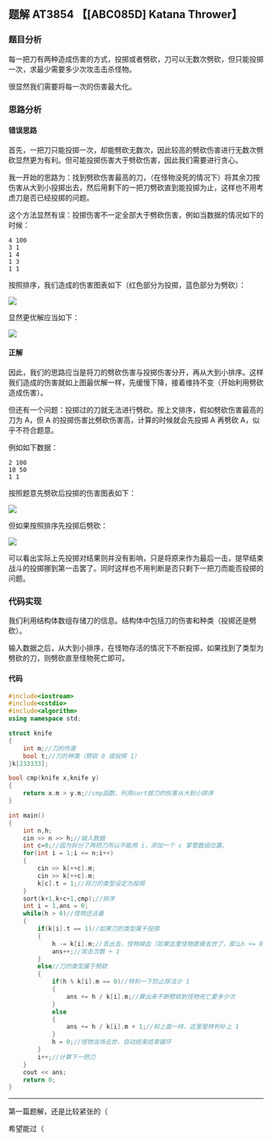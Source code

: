 ## 题解 AT3854 【[ABC085D] Katana Thrower】

### 题目分析
每一把刀有两种造成伤害的方式，投掷或者劈砍，刀可以无数次劈砍，但只能投掷一次，求最少需要多少次攻击击杀怪物。

很显然我们需要将每一次的伤害最大化。

### 思路分析

#### 错误思路

首先，一把刀只能投掷一次，却能劈砍无数次，因此较高的劈砍伤害进行无数次劈砍显然更为有利。但可能投掷伤害大于劈砍伤害，因此我们需要进行贪心。

我一开始的思路为：找到劈砍伤害最高的刀，（在怪物没死的情况下）将其余刀按伤害从大到小投掷出去，然后用剩下的一把刀劈砍直到能投掷为止，这样也不用考虑刀是否已经投掷的问题。

这个方法显然有误：投掷伤害不一定全部大于劈砍伤害，例如当数据的情况如下的时候：
```
4 100
3 1
1 4
1 3
1 1
```

按照排序，我们造成的伤害图表如下（红色部分为投掷，蓝色部分为劈砍）：

![](https://s3.ax1x.com/2021/02/05/yGG4QP.png)

显然更优解应当如下：

![](https://s3.ax1x.com/2021/02/05/yGG2id.png)



#### 正解

因此，我们的思路应当是将刀的劈砍伤害与投掷伤害分开，再从大到小排序。这样我们造成的伤害就如上图最优解一样，先缓慢下降，接着维持不变（开始利用劈砍造成伤害）。

但还有一个问题：投掷过的刀就无法进行劈砍。按上文排序，假如劈砍伤害最高的刀为 A，但 A 的投掷伤害比劈砍伤害高，计算的时候就会先投掷 A 再劈砍 A，似乎不符合题意。

例如如下数据：
```
2 100
10 50
1 1
```
按照题意先劈砍后投掷的伤害图表如下：

![](https://s3.ax1x.com/2021/02/05/yGJhtJ.png)

但如果按照排序先投掷后劈砍：

![](https://s3.ax1x.com/2021/02/05/yGYS1I.png)

可以看出实际上先投掷对结果则并没有影响，只是将原来作为最后一击，提早结束战斗的投掷挪到第一击罢了。同时这样也不用判断是否只剩下一把刀而能否投掷的问题。

### 代码实现

我们利用结构体数组存储刀的信息。结构体中包括刀的伤害和种类（投掷还是劈砍）。

输入数据之后，从大到小排序，在怪物存活的情况下不断投掷，如果找到了类型为劈砍的刀，则劈砍直至怪物死亡即可。

#### 代码

```cpp
#include<iostream>
#include<cstdio>
#include<algorithm>
using namespace std;

struct knife
{
	int m;//刀的伤害
	bool t;//刀的种类（劈砍 0 或投掷 1）
}k[233333];

bool cmp(knife x,knife y)
{
	return x.m > y.m;//cmp函数，利用sort按刀的伤害从大到小排序
}

int main() 
{
	int n,h;
	cin >> n >> h;//输入数据
	int c=0;//因为拆分了两把刀所以不能用 i，添加一个 c 掌管数组位置。
	for(int i = 1;i <= n;i++)
	{
		cin >> k[++c].m;
		cin >> k[++c].m;
		k[c].t = 1;//将刀的类型设定为投掷
	}
	sort(k+1,k+c+1,cmp);//排序
	int i = 1,ans = 0;
	while(h > 0)//怪物还活着
	{
		if(k[i].t == 1)//如果刀的类型属于投掷
		{
			h -= k[i].m;//丢出去，怪物掉血（如果这里怪物直接去世了，那么h <= 0会自动结束循环）
			ans++;//攻击次数 + 1
		}
		else//刀的类型属于劈砍
		{
			if(h % k[i].m == 0)//特判一下防止除法少 1
			{
				ans += h / k[i].m;//算出来不断劈砍到怪物死亡要多少次
			}
			else
			{
				ans += h / k[i].m + 1;//和上面一样，这里是特判补上 1
			}
			h = 0;//怪物当场去世，自动结束结束循环
		}
		i++;//计算下一把刀
	}
	cout << ans;
    return 0;
}
```
------
第一篇题解，还是比较紧张的（

希望能过（